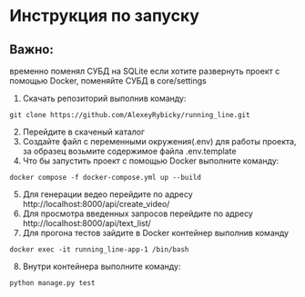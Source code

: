 # Инструкция по запуску

## Важно:
временно поменял СУБД на SQLite
если хотите развернуть проект с помощью Docker, поменяйте СУБД в core/settings

1. Скачать репозиторий выполнив команду:
```shell
git clone https://github.com/AlexeyRybicky/running_line.git
```

2. Перейдите в скаченый каталог
3. Создайте файл с переменными окружения(.env)  для работы проекта, за образец возьмите содержимое файла .env.template
4. Что бы запустить проект с помощью Docker выполните команду:
```shell
docker compose -f docker-compose.yml up --build
```
5. Для генерации ведео перейдите по адресу http://localhost:8000/api/create_video/
6. Для просмотра введенных запросов перейдите по адресу http://localhost:8000/api/text_list/
7. Для прогона тестов зайдите в Docker контейнер выполнив команду
```shell
docker exec -it running_line-app-1 /bin/bash
```
8. Внутри контейнера выполните команду:
```shell
python manage.py test
```